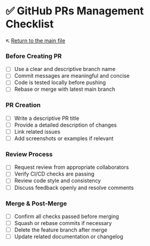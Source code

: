 # ✅ GitHub PRs Management Checklist

↖️ [Return to the main file](../README.md)

### Before Creating PR
- [ ] Use a clear and descriptive branch name
- [ ] Commit messages are meaningful and concise
- [ ] Code is tested locally before pushing
- [ ] Rebase or merge with latest main branch

### PR Creation
- [ ] Write a descriptive PR title
- [ ] Provide a detailed description of changes
- [ ] Link related issues
- [ ] Add screenshots or examples if relevant

### Review Process
- [ ] Request review from appropriate collaborators
- [ ] Verify CI/CD checks are passing
- [ ] Review code style and consistency
- [ ] Discuss feedback openly and resolve comments

### Merge & Post-Merge
- [ ] Confirm all checks passed before merging
- [ ] Squash or rebase commits if necessary
- [ ] Delete the feature branch after merge
- [ ] Update related documentation or changelog